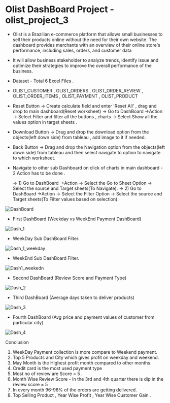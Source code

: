 # Olist DashBoard Project -  olist_project_3


- Olist is a Brazilian e-commerce platform that allows small businesses to sell their products online without the need for their own website. 
  The dashboard provides merchants with an overview of their online store's performance, including sales, orders, and customer data

- It will allow business stakeholder to analyze trends, identify issue and optimize their strategies to improve the overall performance of the business.

- Dataset - Total 6 Excel Files .

- OLIST_CUSTOMER  , OLIST_ORDERS , OLIST_ORDER_REVIEW , OLIST_ORDER_ITEMS , OLIST_PAYMENT , OLIST_PRODUCT



- Reset Button -> Create calculate field and enter 'Reset All' , drag and drop to main dashboard(Reset worksheet)
                -> Go to DashBoard ->Action -> Select Filter and filter all the buttons , charts -> Select Show all the values  option in target sheets .

- Download Button -> Drag and drop the download option from the objects(left down side) from tableau , add image to it if needed.

- Back Button -> Drag and drop the Navigation option from the objects(left down side) from tableau and then select navigate to option to navigate to which worksheet.

- Navigate to other sub Dashboard  on click of charts in main dashboard  - 2 Action has to be done .
   
   -> 1)  Go to DashBoard ->Action -> Select the Go to Sheet Option -> Select the source and Target sheets(To Navigate).
   -> 2)  Go to DashBoard ->Action -> Select the Filter Option -> Select the source and Target sheets(To Filter values based on selection).
    


![DashBoard](https://user-images.githubusercontent.com/91243691/200104488-c4f563bf-e03d-4f98-8b76-01057ed4782c.png)



- First DashBoard (Weekday vs WeekEnd Payment DashBoard)

![Dash_1](https://user-images.githubusercontent.com/91243691/224987601-671b319b-99df-4e0d-bdbe-bdff6d11cd9a.png)


- WeekDay Sub DashBoard Filter.

![Dash_1_weekday](https://user-images.githubusercontent.com/91243691/228139724-6de55230-ac62-452b-af5e-89c0153be73e.png)


- WeekEnd Sub DashBoard Filter.

![Dash1_weekedn](https://user-images.githubusercontent.com/91243691/228139655-fc3042aa-a2f8-48a0-b5fb-adae593e0c55.png)



- Second DashBoard (Review Score and Payment Type)

![Dash_2](https://user-images.githubusercontent.com/91243691/224987675-ec1b79de-0a3f-466d-84b4-ecd8ff774232.png)


- Third DashBoard (Average days taken to deliver products)

![Dash_3](https://user-images.githubusercontent.com/91243691/228154514-9cd0a8f0-e536-44b0-9301-06cd7112564f.png)


- Fourth DashBoard (Avg price and payment values of customer from particular city)

![Dash_4](https://user-images.githubusercontent.com/91243691/224988251-1883682d-3c6f-4346-8d91-8ea37625ea29.png)



Conclusion
1) WeekDay Payment collection is more compare to Weekend payment.
2) Top 5 Products and City which gives profit on weekday and weekend.
3) May Month is the Highest profit month compared to other months.
4) Credit card is the most used payment type
5) Most no of review are Score = 5 .
6) Month Wise Review Score - In the 3rd and 4th quarter there is dip in the review score = 5
7) In every month 96-98% of the orders are getting delivered.
8) Top Selling Product , Year Wise Profit , Year Wise Customer Gain .













